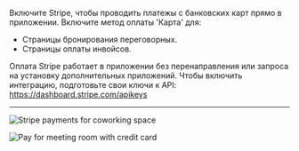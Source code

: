 Включите Stripe, чтобы проводить платежы с банковских карт прямо в приложении. Включите метод оплаты 'Карта' для:

- Страницы бронирования переговорных.
- Страницы оплаты инвойсов.

Оплата Stripe работает в приложении без перенаправления или запроса на установку дополнительных приложений. Чтобы включить интеграцию, подготовьте свои ключи к API: https://dashboard.stripe.com/apikeys

---

![Stripe payments for coworking space](https://s3.ap-northeast-2.amazonaws.com/marketing.feature.andcards.com/stripe-payment-method.png)

![Pay for meeting room with credit card](https://s3.ap-northeast-2.amazonaws.com/screenshot.andcards.com/andcards-bookings-create-pay-with-stripe-light-en-1920-1080.png)
